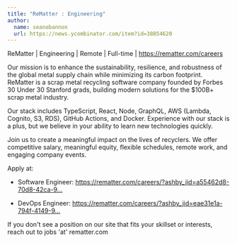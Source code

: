 ```yaml
---
title: "ReMatter : Engineering"
author:
  name: seanobannon
  url: https://news.ycombinator.com/item?id=38854620
---
```

ReMatter | Engineering | Remote | Full-time | <a href="https:&#x2F;&#x2F;rematter.com&#x2F;careers" rel="nofollow">https:&#x2F;&#x2F;rematter.com&#x2F;careers</a>

Our mission is to enhance the sustainability, resilience, and robustness of the global metal supply chain while minimizing its carbon footprint. ReMatter is a scrap metal recycling software company founded by Forbes 30 Under 30 Stanford grads, building modern solutions for the $100B+ scrap metal industry.

Our stack includes TypeScript, React, Node, GraphQL, AWS (Lambda, Cognito, S3, RDS), GitHub Actions, and Docker. Experience with our stack is a plus, but we believe in your ability to learn new technologies quickly.

Join us to create a meaningful impact on the lives of recyclers. We offer competitive salary, meaningful equity, flexible schedules, remote work, and engaging company events.

Apply at:

- Software Engineer: <a href="https:&#x2F;&#x2F;rematter.com&#x2F;careers&#x2F;?ashby_jid=a55462d8-70d8-42ca-9c80-3efc0df49335" rel="nofollow">https:&#x2F;&#x2F;rematter.com&#x2F;careers&#x2F;?ashby_jid=a55462d8-70d8-42ca-9...</a>

- DevOps Engineer: <a href="https:&#x2F;&#x2F;rematter.com&#x2F;careers&#x2F;?ashby_jid=eae31e1a-794f-4149-9865-e7e9be9d65ce" rel="nofollow">https:&#x2F;&#x2F;rematter.com&#x2F;careers&#x2F;?ashby_jid=eae31e1a-794f-4149-9...</a>

If you don&#x27;t see a position on our site that fits your skillset or interests, reach out to jobs &#x27;at&#x27; rematter.com
